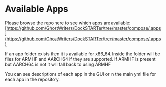 # Available Apps

Please browse the repo here to see which apps are available: [https://github.com/GhostWriters/DockSTARTer/tree/master/compose/.apps](https://github.com/GhostWriters/DockSTARTer/tree/master/compose/.apps)

If an app folder exists then it is available for x86_64. Inside the folder will be files for ARMHF and AARCH64 if they are supported. If ARMHF is present but AARCH64 is not it will fall back to using ARMHF.

You can see descriptions of each app in the GUI or in the main yml file for each app in the repository.
